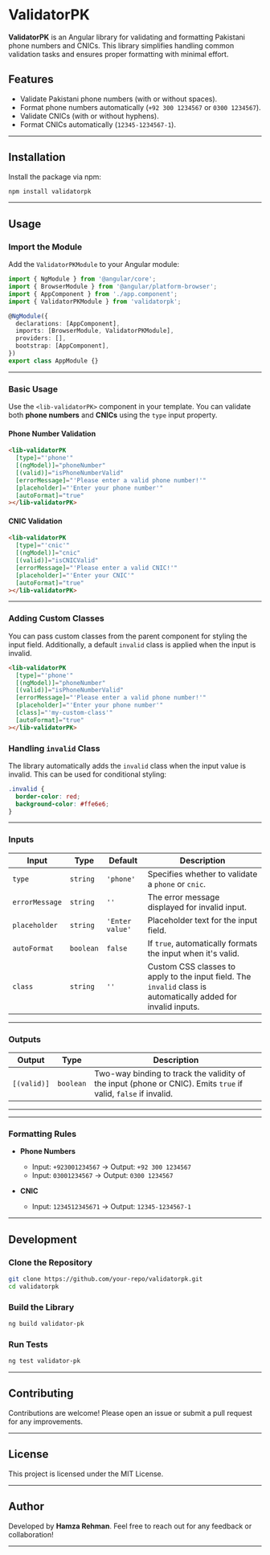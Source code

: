 # ValidatorPK

**ValidatorPK** is an Angular library for validating and formatting Pakistani phone numbers and CNICs. This library simplifies handling common validation tasks and ensures proper formatting with minimal effort.

## Features

- Validate Pakistani phone numbers (with or without spaces).
- Format phone numbers automatically (`+92 300 1234567` or `0300 1234567`).
- Validate CNICs (with or without hyphens).
- Format CNICs automatically (`12345-1234567-1`).

---

## Installation

Install the package via npm:

```bash
npm install validatorpk
```

---

## Usage

### Import the Module

Add the `ValidatorPKModule` to your Angular module:

```typescript
import { NgModule } from '@angular/core';
import { BrowserModule } from '@angular/platform-browser';
import { AppComponent } from './app.component';
import { ValidatorPKModule } from 'validatorpk';

@NgModule({
  declarations: [AppComponent],
  imports: [BrowserModule, ValidatorPKModule],
  providers: [],
  bootstrap: [AppComponent],
})
export class AppModule {}
```

---

### Basic Usage

Use the `<lib-validatorPK>` component in your template. You can validate both **phone numbers** and **CNICs** using the `type` input property.

#### Phone Number Validation

```html
<lib-validatorPK
  [type]="'phone'"
  [(ngModel)]="phoneNumber"
  [(valid)]="isPhoneNumberValid"
  [errorMessage]="'Please enter a valid phone number!'"
  [placeholder]="'Enter your phone number'"
  [autoFormat]="true"
></lib-validatorPK>
```

#### CNIC Validation

```html
<lib-validatorPK
  [type]="'cnic'"
  [(ngModel)]="cnic"
  [(valid)]="isCNICValid"
  [errorMessage]="'Please enter a valid CNIC!'"
  [placeholder]="'Enter your CNIC'"
  [autoFormat]="true"
></lib-validatorPK>
```

---

### Adding Custom Classes  

You can pass custom classes from the parent component for styling the input field. Additionally, a default `invalid` class is applied when the input is invalid.

```html
<lib-validatorPK 
  [type]="'phone'"
  [(ngModel)]="phoneNumber" 
  [(valid)]="isPhoneNumberValid" 
  [errorMessage]="'Please enter a valid phone number!'" 
  [placeholder]="'Enter your phone number'" 
  [class]="'my-custom-class'"
  [autoFormat]="true"
></lib-validatorPK>
```

### Handling `invalid` Class  

The library automatically adds the `invalid` class when the input value is invalid. This can be used for conditional styling:

```css
.invalid {
  border-color: red;
  background-color: #ffe6e6;
}
```

---

### Inputs

| Input          | Type      | Default                 | Description                                                              |
|-----------------|-----------|-------------------------|--------------------------------------------------------------------------|
| `type`         | `string`  | `'phone'`               | Specifies whether to validate a `phone` or `cnic`.                      |
| `errorMessage` | `string`  | `''`                    | The error message displayed for invalid input.                          |
| `placeholder`  | `string`  | `'Enter value'`         | Placeholder text for the input field.                                   |
| `autoFormat`   | `boolean` | `false`                 | If `true`, automatically formats the input when it's valid.             |
| `class`        | `string`  | `''`                    | Custom CSS classes to apply to the input field. The `invalid` class is automatically added for invalid inputs. |

---

### Outputs

| Output       | Type          | Description                                                             |
|--------------|---------------|-------------------------------------------------------------------------|
| `[(valid)]`  | `boolean`     | Two-way binding to track the validity of the input (phone or CNIC). Emits `true` if valid, `false` if invalid.  |

---

---

### Formatting Rules

- **Phone Numbers**
  - Input: `+923001234567` → Output: `+92 300 1234567`
  - Input: `03001234567` → Output: `0300 1234567`

- **CNIC**
  - Input: `1234512345671` → Output: `12345-1234567-1`

---

## Development

### Clone the Repository

```bash
git clone https://github.com/your-repo/validatorpk.git
cd validatorpk
```

### Build the Library

```bash
ng build validator-pk
```

### Run Tests

```bash
ng test validator-pk
```

---

## Contributing

Contributions are welcome! Please open an issue or submit a pull request for any improvements.

---

## License

This project is licensed under the MIT License.

---

## Author

Developed by **Hamza Rehman**. Feel free to reach out for any feedback or collaboration!

---
